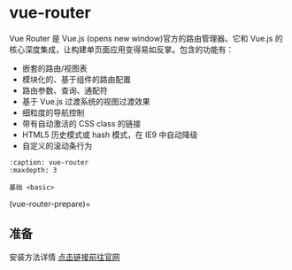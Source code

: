 # vue-router

Vue Router 是 Vue.js (opens new window)官方的路由管理器。它和 Vue.js 的核心深度集成，让构建单页面应用变得易如反掌。包含的功能有：

- 嵌套的路由/视图表
- 模块化的、基于组件的路由配置
- 路由参数、查询、通配符
- 基于 Vue.js 过渡系统的视图过渡效果
- 细粒度的导航控制
- 带有自动激活的 CSS class 的链接
- HTML5 历史模式或 hash 模式，在 IE9 中自动降级
- 自定义的滚动条行为
 
```{toctree}
:caption: vue-router
:maxdepth: 3

基础 <basic>
```

(vue-router-prepare)=

## 准备

安装方法详情 [点击链接前往官网](https://router.vuejs.org/zh/installation.html)

